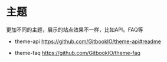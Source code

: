 # 主题

更加不同的主题，展示的站点效果不一样，比如API。FAQ等

* theme-api
https://github.com/GitbookIO/theme-api#readme

* theme-faq
https://github.com/GitbookIO/theme-faq